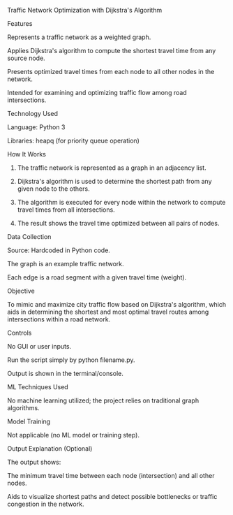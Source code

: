Traffic Network Optimization with Dijkstra's Algorithm

Features

Represents a traffic network as a weighted graph.

Applies Dijkstra's algorithm to compute the shortest travel time from any source node.

Presents optimized travel times from each node to all other nodes in the network.

Intended for examining and optimizing traffic flow among road intersections.

Technology Used

Language: Python 3

Libraries: heapq (for priority queue operation)


How It Works

1. The traffic network is represented as a graph in an adjacency list.


2. Dijkstra's algorithm is used to determine the shortest path from any given node to the others.

3. The algorithm is executed for every node within the network to compute travel times from all intersections.

4. The result shows the travel time optimized between all pairs of nodes.

Data Collection

Source: Hardcoded in Python code.

The graph is an example traffic network.

Each edge is a road segment with a given travel time (weight).

Objective

To mimic and maximize city traffic flow based on Dijkstra's algorithm, which aids in determining the shortest and most optimal travel routes among intersections within a road network.

Controls

No GUI or user inputs.

Run the script simply by python filename.py.

Output is shown in the terminal/console.

ML Techniques Used

No machine learning utilized; the project relies on traditional graph algorithms.

Model Training

Not applicable (no ML model or training step).

Output Explanation (Optional)

The output shows:

The minimum travel time between each node (intersection) and all other nodes.

Aids to visualize shortest paths and detect possible bottlenecks or traffic congestion in the network.